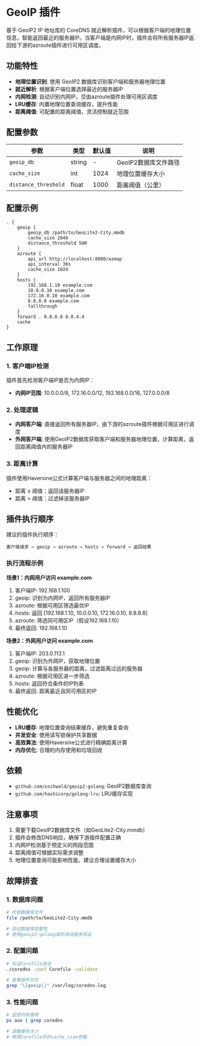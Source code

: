 # GeoIP 插件

基于 GeoIP2 IP 地址库的 CoreDNS 就近解析插件，可以根据客户端的地理位置信息，智能返回最近的服务器IP。当客户端是内网IP时，插件会将所有服务器IP返回给下游的azroute插件进行可用区调度。

## 功能特性

- **地理位置识别**: 使用 GeoIP2 数据库识别客户端和服务器地理位置
- **就近解析**: 根据客户端位置选择最近的服务器IP
- **内网检测**: 自动识别内网IP，交由azroute插件处理可用区调度
- **LRU缓存**: 内置地理位置查询缓存，提升性能
- **距离阈值**: 可配置的距离阈值，灵活控制就近范围

## 配置参数

| 参数 | 类型 | 默认值 | 说明 |
|------|------|--------|------|
| `geoip_db` | string | - | GeoIP2数据库文件路径 |
| `cache_size` | int | 1024 | 地理位置缓存大小 |
| `distance_threshold` | float | 1000 | 距离阈值（公里） |

## 配置示例

```corefile
. {
    geoip {
        geoip_db /path/to/GeoLite2-City.mmdb
        cache_size 2048
        distance_threshold 500
    }
    azroute {
        api_url http://localhost:8080/azmap
        api_interval 30s
        cache_size 1024
    }
    hosts {
        192.168.1.10 example.com
        10.0.0.10 example.com
        172.16.0.10 example.com
        8.8.8.8 example.com
        fallthrough
    }
    forward . 8.8.8.8 8.8.4.4
    cache
}
```

## 工作原理

### 1. 客户端IP检测
插件首先检测客户端IP是否为内网IP：
- **内网IP范围**: 10.0.0.0/8, 172.16.0.0/12, 192.168.0.0/16, 127.0.0.0/8

### 2. 处理逻辑
- **内网客户端**: 直接返回所有服务器IP，由下游的azroute插件根据可用区进行调度
- **外网客户端**: 使用GeoIP2数据库获取客户端和服务器地理位置，计算距离，返回距离阈值内的服务器IP

### 3. 距离计算
插件使用Haversine公式计算客户端与服务器之间的地理距离：
- 距离 ≤ 阈值：返回该服务器IP
- 距离 > 阈值：过滤掉该服务器IP

## 插件执行顺序

建议的插件执行顺序：
```
客户端请求 → geoip → azroute → hosts → forward → 返回结果
```

### 执行流程示例

**场景1：内网用户访问 example.com**
1. 客户端IP: 192.168.1.100
2. geoip: 识别为内网IP，返回所有服务器IP
3. azroute: 根据可用区筛选最优IP
4. hosts: 返回 [192.168.1.10, 10.0.0.10, 172.16.0.10, 8.8.8.8]
5. azroute: 筛选同可用区IP（假设192.168.1.10）
6. 最终返回: 192.168.1.10

**场景2：外网用户访问 example.com**
1. 客户端IP: 203.0.113.1
2. geoip: 识别为外网IP，获取地理位置
3. geoip: 计算与各服务器的距离，过滤距离过远的服务器
4. azroute: 根据可用区进一步筛选
5. hosts: 返回符合条件的IP列表
6. 最终返回: 距离最近且同可用区的IP

## 性能优化

- **LRU缓存**: 地理位置查询结果缓存，避免重复查询
- **并发安全**: 使用读写锁保护共享数据
- **高效算法**: 使用Haversine公式进行精确距离计算
- **内存优化**: 合理的内存使用和垃圾回收

## 依赖

- `github.com/oschwald/geoip2-golang`: GeoIP2数据库查询
- `github.com/hashicorp/golang-lru`: LRU缓存实现

## 注意事项

1. 需要下载GeoIP2数据库文件（如GeoLite2-City.mmdb）
2. 插件会修改DNS响应，确保下游插件配置正确
3. 内网IP检测基于预定义的网段范围
4. 距离阈值可根据实际需求调整
5. 地理位置查询可能影响性能，建议合理设置缓存大小

## 故障排查

### 1. 数据库问题
```bash
# 检查数据库文件
file /path/to/GeoLite2-City.mmdb

# 验证数据库完整性
# 使用geoip2-golang库的测试程序验证
```

### 2. 配置问题
```bash
# 验证Corefile语法
./coredns -conf Corefile -validate

# 查看插件日志
grep "\[geoip\]" /var/log/coredns.log
```

### 3. 性能问题
```bash
# 监控内存使用
ps aux | grep coredns

# 调整缓存大小
# 修改Corefile中的cache_size参数
``` 